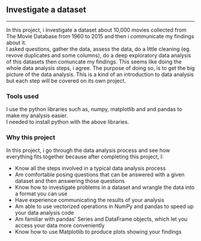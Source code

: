 ## Investigate a dataset
<hr>
In this project, i investigate a dataset about 10,000 movies collected from The Movie Database from 1960 to 2015 and then i communicate my findings about it.<br>
I asked questions, gather the data, assess the data, do a little cleaning (eg. revove duplicates and some columns), do a deep exploratory data analysis of this datasets then comuncate my findings. This seems like doing the whole data analysis steps, i agree. The purpose of doing so, is to get the big picture of the data analysis. This is a kind of an introduction to data analysis but each step will be covered on its own project.

### Tools used
I use the python libraries such as, numpy, matplotlib and and pandas to make my analysis easier.
<br>I needed to install python with the above libraries.

### Why this project
In this project, i go through the data analysis process and see how everything fits together because after completing this project, I:
- Know all the steps involved in a typical data analysis process
- Am comfortable posing questions that can be answered with a given dataset and then answering those questions
- Know how to investigate problems in a dataset and wrangle the data into a format you can use
- Have experience communicating the results of your analysis
- Am able to use vectorized operations in NumPy and pandas to speed up your data analysis code
- Am familiar with pandas' Series and DataFrame objects, which let you access your data more conveniently
- Know how to use Matplotlib to produce plots showing your findings
